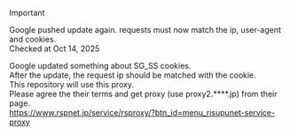 > [!IMPORTANT]
> Google pushed update again. requests must now match the ip, user-agent and cookies. \
> Checked at Oct 14, 2025

Google updated something about SG_SS cookies. <br>
After the update, the request ip should be matched with the cookie. <br>
This repository will use this proxy. <br>
Please agree the their terms and get proxy (use proxy2.****.jp) from their page. <br>
https://www.rspnet.jp/service/rsproxy/?btn_id=menu_risupunet-service-proxy
